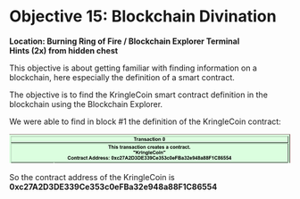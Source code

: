 
# Objective 15: Blockchain Divination
**Location: Burning Ring of Fire / Blockchain Explorer Terminal**  
**Hints (2x) from hidden chest**

This objective is about getting familiar with finding information on a blockchain, here especially the definition of a smart contract.

The objective is to find the KringleCoin smart contract definition in the blockchain using the Blockchain Explorer.

We were able to find in block #1 the definition of the KringleCoin contract:

![Screenshot of block #1 from the Blockchain Explorer](https://github.com/joergschwarzwaelder/hhc2022/blob/main/Objective-15/kringlecoin.png)

So the contract address of the KringleCoin is **0xc27A2D3DE339Ce353c0eFBa32e948a88F1C86554**
